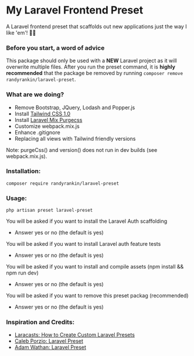 # My Laravel Frontend Preset

A Laravel frontend preset that scaffolds out new applications just the way I like 'em'! 👌🏻 

### Before you start, a word of advice
This package should only be used with a **NEW** Laravel project as it will overwrite multiple files. After you run the preset command, it is **highly recommended** that the package be removed by running `composer remove randyrankin/laravel-preset`. 

### What are we doing?
- Remove Bootstrap, JQuery, Lodash and Popper.js
- Install [Tailwind CSS 1.0](https://tailwindcss.com) 
- Install [Laravel Mix Purgecss](https://github.com/spatie/laravel-mix-purgecss)
- Customize webpack.mix.js
- Enhance .gitignore
- Replacing all views with Tailwind friendly versions

Note: purgeCss() and version() does not run in dev builds (see webpack.mix.js). 

### Installation:
`composer require randyrankin/laravel-preset`

### Usage:
`php artisan preset laravel-preset`

You will be asked if you want to install the Laravel Auth scaffolding
- Answer yes or no (the default is yes)

You will be asked if you want to install Laravel auth feature tests 
- Answer yes or no (the default is yes)

You will be asked if you want to install and compile assets (npm install && npm run dev)
- Answer yes or no (the default is yes)

You will be asked if you want to remove this preset packag (recommended)
- Answer yes or no (the default is yes)

### Inspiration and Credits:
- [Laracasts: How to Create Custom Laravel Presets](https://laracasts.com/series/how-to-create-custom-presets)
- [Caleb Porzio: Laravel Preset](https://github.com/calebporzio/laravel-frontend-preset)
- [Adam Wathan: Laravel Preset](https://github.com/adamwathan/laravel-preset)

